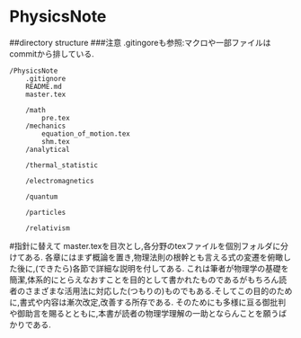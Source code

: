 # PhysicsNote

##directory structure
###注意
.gitingoreも参照:マクロや一部ファイルはcommitから排している.

	/PhysicsNote
		.gitignore
		README.md
		master.tex
		
		/math
			pre.tex		
		/mechanics
			equation_of_motion.tex
			shm.tex
		/analytical
		
		/thermal_statistic
		
		/electromagnetics
		
		/quantum
		
		/particles
		
		/relativism


#指針に替えて
master.texを目次とし,各分野のtexファイルを個別フォルダに分けてある.
各章にはまず概論を置き,物理法則の根幹とも言える式の変遷を俯瞰した後に,(できたら)各節で詳細な説明を付してある.
これは筆者が物理学の基礎を簡潔,体系的にとらえなおすことを目的として書かれたものであるがもちろん読者のさまざまな活用法に対応した(つもりの)ものでもある.そしてこの目的のために,書式や内容は漸次改定,改善する所存である.
そのためにも多様に亘る御批判や御助言を賜るとともに,本書が読者の物理学理解の一助とならんことを願うばかりである.
